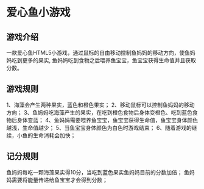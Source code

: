 # 爱心鱼小游戏
## 游戏介绍

一款爱心鱼HTML5小游戏，通过鼠标的自由移动控制鱼妈妈的移动方向，使鱼妈妈吃到更多的果实, 鱼妈妈吃到食物之后喂养鱼宝宝，鱼宝宝获得生命值并且获取分数。

## 游戏规则

1、海藻会产生两种果实，蓝色和橙色果实；
2、移动鼠标可以控制鱼妈妈的移动方向；
3、鱼妈妈吃海藻产生的果实，在吃到橙色食物后身体变橙色、吃到蓝色食物后身体变蓝；
4、鱼妈妈需要喂养鱼宝宝，鱼宝宝获得生命值，鱼宝宝身体颜色越浅，生命值越少；
5、当鱼宝宝身体颜色为白色时游戏结束；
6、随着游戏的继续，小鱼的生命消耗会加快；

## 记分规则

鱼妈妈每吃一颗海藻果实得10分，当吃到蓝色果实鱼妈妈目前的分数加倍；
鱼妈妈需要将能量传递给鱼宝宝才会得到分数；
